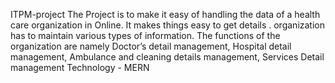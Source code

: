 ITPM-project
The Project is to make it easy of handling the data of a health care organization in Online. It makes things easy to get details . organization has to maintain various types of information. The functions of the organization are namely Doctor’s detail management, Hospital detail management, Ambulance and cleaning details management, Services Detail management Technology - MERN